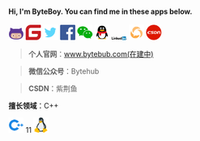 #### Hi, I'm ByteBoy. You can find me in these apps below.

<img src="images\github.png" width="30"/> <img src="images\gitee.png" width="30" />    <img src=".\images\推特 twitter.png" width="30" />  <img src=".\images\facebook.png" width="30" />  <img src=".\images\WeChat-logo.png" width="30" />  <img src=".\images\QQ.png" width="30" />  <img src="images\Linked In.png" width="30" />  <img src="images\微信公众号.png" width="30" />  <img src="images\CSDN.png" width="30" />  


> **个人官网**：www.bytebub.com(在建中)

> **微信公众号**：Bytehub

> **CSDN**：紫荆鱼

**擅长领域**：C++

<img src="images\cpp.png" width="30" /> 11   <img src="images\linux .png" width="30" />
